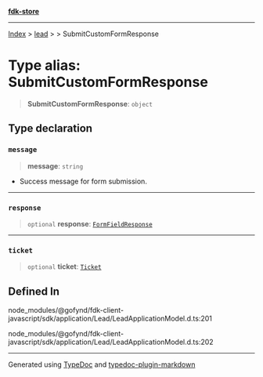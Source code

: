 [**fdk-store**](../../../README.md)
***

[Index](../../../API.md) > [lead](../../README.md) > [<internal>](../README.md) > SubmitCustomFormResponse

# Type alias: SubmitCustomFormResponse

> **SubmitCustomFormResponse**: `object`

## Type declaration

### `message`

> **message**: `string`

- Success message for form submission.

***

### `response`

> `optional` **response**: [`FormFieldResponse`](type-alias.FormFieldResponse.md)

***

### `ticket`

> `optional` **ticket**: [`Ticket`](type-alias.Ticket.md)

## Defined In

node\_modules/@gofynd/fdk-client-javascript/sdk/application/Lead/LeadApplicationModel.d.ts:201

node\_modules/@gofynd/fdk-client-javascript/sdk/application/Lead/LeadApplicationModel.d.ts:202

***
Generated using [TypeDoc](https://typedoc.org/) and [typedoc-plugin-markdown](https://www.npmjs.com/package/typedoc-plugin-markdown)
